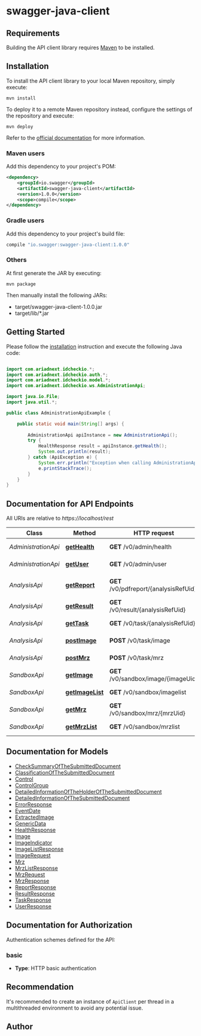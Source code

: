 # swagger-java-client

## Requirements

Building the API client library requires [Maven](https://maven.apache.org/) to be installed.

## Installation

To install the API client library to your local Maven repository, simply execute:

```shell
mvn install
```

To deploy it to a remote Maven repository instead, configure the settings of the repository and execute:

```shell
mvn deploy
```

Refer to the [official documentation](https://maven.apache.org/plugins/maven-deploy-plugin/usage.html) for more information.

### Maven users

Add this dependency to your project's POM:

```xml
<dependency>
    <groupId>io.swagger</groupId>
    <artifactId>swagger-java-client</artifactId>
    <version>1.0.0</version>
    <scope>compile</scope>
</dependency>
```

### Gradle users

Add this dependency to your project's build file:

```groovy
compile "io.swagger:swagger-java-client:1.0.0"
```

### Others

At first generate the JAR by executing:

    mvn package

Then manually install the following JARs:

* target/swagger-java-client-1.0.0.jar
* target/lib/*.jar

## Getting Started

Please follow the [installation](#installation) instruction and execute the following Java code:

```java

import com.ariadnext.idcheckio.*;
import com.ariadnext.idcheckio.auth.*;
import com.ariadnext.idcheckio.model.*;
import com.ariadnext.idcheckio.ws.AdministrationApi;

import java.io.File;
import java.util.*;

public class AdministrationApiExample {

    public static void main(String[] args) {
        
        AdministrationApi apiInstance = new AdministrationApi();
        try {
            HealthResponse result = apiInstance.getHealth();
            System.out.println(result);
        } catch (ApiException e) {
            System.err.println("Exception when calling AdministrationApi#getHealth");
            e.printStackTrace();
        }
    }
}

```

## Documentation for API Endpoints

All URIs are relative to *https://localhost/rest*

Class | Method | HTTP request | Description
------------ | ------------- | ------------- | -------------
*AdministrationApi* | [**getHealth**](docs/AdministrationApi.md#getHealth) | **GET** /v0/admin/health | HTTP GET health
*AdministrationApi* | [**getUser**](docs/AdministrationApi.md#getUser) | **GET** /v0/admin/user | HTTP GET user
*AnalysisApi* | [**getReport**](docs/AnalysisApi.md#getReport) | **GET** /v0/pdfreport/{analysisRefUid} | HTTP GET report (demo)
*AnalysisApi* | [**getResult**](docs/AnalysisApi.md#getResult) | **GET** /v0/result/{analysisRefUid} | HTTP GET result
*AnalysisApi* | [**getTask**](docs/AnalysisApi.md#getTask) | **GET** /v0/task/{analysisRefUid} | HTTP GET task
*AnalysisApi* | [**postImage**](docs/AnalysisApi.md#postImage) | **POST** /v0/task/image | HTTP POST task image
*AnalysisApi* | [**postMrz**](docs/AnalysisApi.md#postMrz) | **POST** /v0/task/mrz | HTTP POST task mrz
*SandboxApi* | [**getImage**](docs/SandboxApi.md#getImage) | **GET** /v0/sandbox/image/{imageUid} | HTTP GET image
*SandboxApi* | [**getImageList**](docs/SandboxApi.md#getImageList) | **GET** /v0/sandbox/imagelist | HTTP GET images list
*SandboxApi* | [**getMrz**](docs/SandboxApi.md#getMrz) | **GET** /v0/sandbox/mrz/{mrzUid} | HTTP GET mrz
*SandboxApi* | [**getMrzList**](docs/SandboxApi.md#getMrzList) | **GET** /v0/sandbox/mrzlist | HTTP GET mrz list


## Documentation for Models

 - [CheckSummaryOfTheSubmittedDocument](docs/CheckSummaryOfTheSubmittedDocument.md)
 - [ClassificationOfTheSubmittedDocument](docs/ClassificationOfTheSubmittedDocument.md)
 - [Control](docs/Control.md)
 - [ControlGroup](docs/ControlGroup.md)
 - [DetailedInformationOfTheHolderOfTheSubmittedDocument](docs/DetailedInformationOfTheHolderOfTheSubmittedDocument.md)
 - [DetailedInformationOfTheSubmittedDocument](docs/DetailedInformationOfTheSubmittedDocument.md)
 - [ErrorResponse](docs/ErrorResponse.md)
 - [EventDate](docs/EventDate.md)
 - [ExtractedImage](docs/ExtractedImage.md)
 - [GenericData](docs/GenericData.md)
 - [HealthResponse](docs/HealthResponse.md)
 - [Image](docs/Image.md)
 - [ImageIndicator](docs/ImageIndicator.md)
 - [ImageListResponse](docs/ImageListResponse.md)
 - [ImageRequest](docs/ImageRequest.md)
 - [Mrz](docs/Mrz.md)
 - [MrzListResponse](docs/MrzListResponse.md)
 - [MrzRequest](docs/MrzRequest.md)
 - [MrzResponse](docs/MrzResponse.md)
 - [ReportResponse](docs/ReportResponse.md)
 - [ResultResponse](docs/ResultResponse.md)
 - [TaskResponse](docs/TaskResponse.md)
 - [UserResponse](docs/UserResponse.md)


## Documentation for Authorization

Authentication schemes defined for the API:
### basic

- **Type**: HTTP basic authentication


## Recommendation

It's recommended to create an instance of `ApiClient` per thread in a multithreaded environment to avoid any potential issue.

## Author



